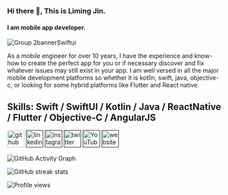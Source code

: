 ### Hi there 👋, This is Liming Jin.
#### I am mobile app developer.
![Group 2bannerSwiftui](https://pbs.twimg.com/profile_banners/1449475543875870727/1658999785/1500x500)


As a mobile engineer for over 10 years, I have the experience and know-how to create the perfect app for you or if necessary
discover and fix whatever issues may still exist in your app. 
I am well versed in all the major mobile development platforms so whether it is kotlin, swift, java, objective-c, or
looking for some hybrid platforms like Flutter and React native.

## Skills: Swift / SwiftUI / Kotlin / Java / ReactNative / Flutter / Objective-C / AngularJS 

[<img src='https://cdn.jsdelivr.net/npm/simple-icons@3.0.1/icons/github.svg' alt='github' height='40'>](https://github.com/johndev8964)  [<img src='https://cdn.jsdelivr.net/npm/simple-icons@3.0.1/icons/linkedin.svg' alt='linkedin' height='40'>]()  [<img src='https://cdn.jsdelivr.net/npm/simple-icons@3.0.1/icons/instagram.svg' alt='instagram' height='40'>]()  [<img src='https://cdn.jsdelivr.net/npm/simple-icons@3.0.1/icons/twitter.svg' alt='twitter' height='40'>]()  [<img src='https://cdn.jsdelivr.net/npm/simple-icons@3.0.1/icons/youtube.svg' alt='YouTube' height='40'>]()  [<img src='https://cdn.jsdelivr.net/npm/simple-icons@3.0.1/icons/icloud.svg' alt='website' height='40'>]()  

![GitHub Activity Graph](https://activity-graph.herokuapp.com/graph?username=johndev8964)  

![GitHub streak stats](https://github-readme-streak-stats.herokuapp.com/?user=johndev8964)  

![Profile views](https://gpvc.arturio.dev/johndev8964)

